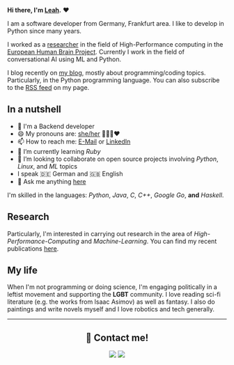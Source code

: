 <b>Hi there, I'm <a href="https://leahevy.de/about">Leah</a>.</b> ❤️

I am a software developer from Germany, Frankfurt area. I like to develop in Python since many years.

I worked as a [researcher](https://www.parallel.informatik.tu-darmstadt.de/) in the field of High-Performance computing in the [European Human Brain Project](https://www.humanbrainproject.eu/en/). Currently I work in the field of conversational AI using ML and Python.

I blog recently on <a href="https://leahevy.de">my blog</a>, mostly about programming/coding topics. Particularly, in the Python programming language. You can also subscribe to the [RSS feed](https://leahevy.de/feed.xml) on my page.

## In a nutshell

- 💼 I'm a Backend developer
- 😄 My pronouns are: [she/her](https://en.pronouns.page/she) 🏳‍🌈🌈❤️
- 📫 How to reach me: [E-Mail](mailto:leah.lackner+github@gmail.com) or [LinkedIn](https://www.linkedin.com/in/leah-lackner)
- 🌱 I’m currently learning _Ruby_
- 👯 I’m looking to collaborate on open source projects involving _Python_, _Linux_, and _ML_ topics
- I speak 🇩🇪 German and 🇬🇧 English
- 💬 Ask me anything [here](https://github.com/leahevy/leahevy/issues)

I'm skilled in the languages: *Python*, *Java*, *C*, *C++*, *Google Go*, **and** *Haskell*.

## Research

Particularly, I'm interested in carrying out research in the area of *High-Performance-Computing* and *Machine-Learning*.
You can find my recent publications [here](https://leahevy.de/resume#publications).

## My life

When I'm not programming or doing science, I'm engaging politically in a leftist movement and supporting the **LGBT** community.
I love reading sci-fi literature (e.g. the works from Isaac Asimov) as well as fantasy. I also do paintings and write novels myself and I love robotics and tech generally.

<hr/>

<h2 align="center">📨 Contact me!</h2>

<div align="center">
<a href="https://www.linkedin.com/in/leah-lackner/" target="_blank"><img src="https://img.shields.io/badge/linkedin-%230077B5.svg?&style=for-the-badge&logo=linkedin&logoColor=white"/></a>
<a href="https://twitter.com/leahevy/" target="_blank"><img src="https://img.shields.io/badge/twitter-%2320A1F1.svg?&style=for-the-badge&logo=twitter&logoColor=white"/></a>
</div>

<div style="display: none">

<hr/>

<p align="center">
<img src="https://camo.githubusercontent.com/a3ccfae79c559d3ff0c7ece89882c93bf278d01f0d2a1d908e19497630dca49d/68747470733a2f2f692e67697068792e636f6d2f6d656469612f4c4d7439363338644f38646674416a74636f2f3230302e77656270" width="100"/>
<img src="https://camo.githubusercontent.com/4d67389739aa53e876a878719fa61eeebea468ae0be6af71903fa8c4c9b72018/68747470733a2f2f692e67697068792e636f6d2f6d656469612f49647941514a564e326b56504e55726f6a4d2f3230302e77656270" width="100"/>
</p>

<p align="center">
<img src="https://komarev.com/ghpvc/?username=leahevy&style=for-the-badge&label=Views"/>
</p>
  
</div>


<div style="display: none">

<hr/>

<h2>🧪 Recent blog posts</h2>

<!-- BLOG-POST-LIST:START -->
- [Hello World](https://leahevy.de/blog/2022/05/Hello-World/)
<!-- BLOG-POST-LIST:END -->

<hr/>

<h2>🔭 Stats</h2>

  
<p float="left">
<p align="center">
<img src="https://activity-graph.herokuapp.com/graph/?username=leahevy&bg_color=fff&color=000&line=00E676&point=000&hide_border=true" alt="" width="350"/>
<img src="https://github-readme-stats.vercel.app/api?username=leahevy&hide=stars&show_icons=true&theme=synthwave" alt="" width="350"/>
<img src="https://github-readme-stats.vercel.app/api/top-langs/?username=leahevy&layout=compact" alt="" width="350"/>
<img src="https://github-contribution-stats.vercel.app/api/?username=leahevy" alt="" width="350"/>
</p>
</p>

<hr/>

<h2>🪧 Tags</h2>

<p align="center">
<img src="https://raw.githubusercontent.com/leahevy/leahevy/master/tagcloud.png" alt="" width="300"/>
</p>

</div>
